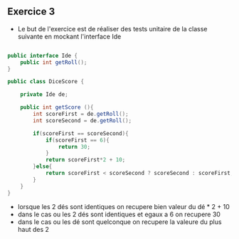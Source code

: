 ## Exercice 3

- Le but de l'exercice est de réaliser des tests unitaire de la classe suivante en mockant l'interface Ide

```java

public interface Ide {
    public int getRoll();
}

public class DiceScore {

    private Ide de;

    public int getScore (){
        int scoreFirst = de.getRoll();
        int scoreSecond = de.getRoll();

        if(scoreFirst == scoreSecond){
            if(scoreFirst == 6){
                return 30;
            }
            return scoreFirst*2 + 10;
        }else{
            return scoreFirst < scoreSecond ? scoreSecond : scoreFirst;
        }
    }
}

```

- lorsque les 2 dés sont identiques on recupere bien valeur du dé * 2 + 10
- dans le cas ou les 2 dés sont identiques et egaux a 6 on recupere 30
- dans le cas ou les dé sont quelconque on recupere la valeure du plus haut des 2